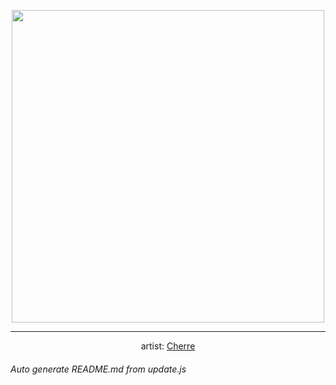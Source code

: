 
<p align="center">
  <img width="500" src="https://nekos.best/api/v2/neko/0455.png">
  <hr/>
  <center>
    artist: <a href="https://www.pixiv.net/en/artworks/89713333">Cherre</a>
  </center>
</p>


###### Auto generate README.md from update.js

